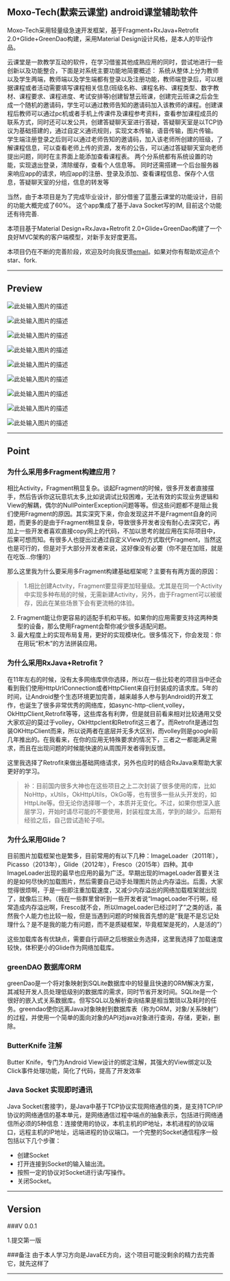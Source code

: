 Moxo-Tech(默索云课堂)
android课堂辅助软件
---------
Moxo-Tech采用轻量级急速开发框架，基于Fragment+RxJava+Retrofit 2.0+Glide+GreenDao构建，采用Material Design设计风格，是本人的毕设作品。

云课堂是一款教学互动的软件，在学习借鉴其他成熟应用的同时，尝试地进行一些创新以及功能整合，下面是对系统主要功能地简要概述：
系统从整体上分为教师以及学生两端，教师端以及学生端都有登录以及注册功能，教师端登录后，可以根据课程或者活动需要填写课程相关信息(班级名称、课程名称、课程类型、数字教材、课程要求、课程进度、考试安排等)创建智慧云班课，创建完云班课之后会生成一个随机的邀请码，学生可以通过教师告知的邀请码加入该教师的课程。创建课程后教师可以通过pc机或者手机上传课件及课程参考资料，查看参加课程成员的联系方式，同时还可以发公共，创建答疑聊天室进行答疑，答疑聊天室是以TCP协议为基础搭建的，通过自定义通讯规则，实现文本传输，语音传输，图片传输。
学生端注册登录之后则可以通过老师告知的邀请码，加入该老师所创建的班级，了解课程信息，可以查看老师上传的资源，发布的公告，可以通过答疑聊天室向老师提出问题，同时在主界面上能添加查看课程表。
两个分系统都有系统设置的功能，实现退出登录，清除缓存，查看个人信息等。
同时还需搭建一个后台服务器来响应app的请求，响应app的注册、登录及添加、查看课程信息、保存个人信息，答疑聊天室的分组，信息的转发等


当然，由于本项目是为了完成毕业设计，部分借鉴了蓝墨云课堂的功能设计，目前的功能大概完成了60%。
这个app集成了基于Java Socket写的IM, 目前这个功能还有待完善.

本项目基于Material Design+RxJava+Retrofit 2.0+Glide+GreenDao构建了一个良好MVC架构的客户端模型，对新手友好度更高。


本项目仍在不断的完善阶段，欢迎及时向我反馈[email][1]。如果对你有帮助欢迎点个star、fork.

---------------

Preview
-------------

![此处输入图片的描述][2]

![此处输入图片的描述][3]

![此处输入图片的描述][4]

![此处输入图片的描述][5]

![此处输入图片的描述][6]

![此处输入图片的描述][7]

![此处输入图片的描述][8]

![此处输入图片的描述][9]

![此处输入图片的描述][10]

---------------

Point
--------------------


### 为什么采用多Fragment构建应用？
相比Activity，Fragment稍显复杂。谈起Fragment的时候，很多开发者直接摆手，然后告诉你这玩意坑太多,比如说调试比较困难，无法有效的实现业务逻辑和View的解耦，偶尔的NullPointerException问题等等。但这些问题都不是阻止我们使用Fragment的原因。其实深究下来，你会发现这并不是Fragment自身的问题，而更多的是由于Fragment稍显复杂，导致很多开发者没有耐心去深究它，再加上一些开发者喜欢直接copy网上的代码，不加以思考的就应用在实际项目中，后果可想而知。有很多人也提出过通过自定义View的方式取代Fragment，当然这也是可行的，但是对于大部分开发者来说，这好像没有必要（你不是在加班，就是在吃饭...你懂的）

那么这里我为什么要采用多Fragment构建基础框架呢？主要有有两方面的原因：
>1.相比创建Actvity，Fragment要显得更加轻量级。尤其是在同一个Activity中实现多种布局的时候，无需新建Activity，另外，由于Fragment可以被缓存，因此在某些场景下会有更流畅的体验。
2. Fragment能让你更容易的适配手机和平板。如果你的应用需要支持这两种类型的设备，那么使用Fragment会帮你减少很多适配问题。
3. 最大程度上的实现布局复用，更好的实现模块化。很多情况下，你会发现：你在用玩“积木”的方法拼装应用。



### 为什么采用RxJava+Retrofit？
在11年左右的时候，没有太多网络库供你选择，所以在一些比较老的项目当中还会看到我们使用HttpUrlConnection或者HttpClient来自行封装成的请求库。5年的时间，让Android整个生态环境更加完善，越来越多人参与到Android的开发工作，也诞生了很多非常优秀的网络库，如async-http-client,volley，OkHttpClient,Retrofit等等，这些库各有利弊，但是就目前看来相对比较通用又受大家欢迎的莫过于volley，OkHttpclent和Retrofit这三者了。而Retrofit是通过包装OKHttpClient而来，所以说两者在底层并无多大区别，而volley则是google前几年推出的。在我看来，在你的应用无特殊要求的情况下，三者之一都能满足需求，而且在出现问题的时候能快速的从周围开发者得到反馈。

这里我选择了Retrofit来做出基础网络请求，另外也应时的结合RxJava来帮助大家更好的学习。

>补：目前国内很多大神也在这些项目之上二次封装了很多使用的库，比如NoHttp，xUtils，OkHttpUtils，OkGo等，也有很多一些从头开发的，如HttpLite等。但无论你选择哪一个，本质并无变化。不过，如果你想深入底层学习，开始时请尽可能的不要使用，封装程度太高，学到的越少。后期有经验之后，自己尝试造轮子呗。


### 为什么采用Glide？
目前图片加载框架也是繁多，目前常用的有以下几种：ImageLoader（2011年），Picasso（2013年），Glide（2012年），Fresco（2015年）四种。其中ImageLoader出现的最早也应用的最为广泛。早期出现的ImageLoader首要关注的是如何尽快的加载图片，然后需要自己动手处理图片防止内存溢出。后面，大家觉得很烦啊，于是一些即注重加载速度，又减少内存溢出的网络加载框架就出现了，就像后三种。（我在一些群里曾听到一些开发者说“ImageLoader不行啊，经常造成内存溢出啊，Fresco就不会，所以ImageLoader已经过时了”之类的话，虽然我个人能力也比较一般，但是当遇到问题的时候我首先想的是“我是不是忘记处理什么？是不是我的能力有问题，而不是质疑框架，毕竟框架是死的，人是活的”）



这些加载库各有优缺点，需要自行调研之后根据业务选择，这里我选择了加载速度较快，体积更小的Glide作为网络加载库。



### greenDAO 数据库ORM
greenDao是一个将对象映射到SQLite数据库中的轻量且快速的ORM解决方案，其减轻开发人员处理低级别的数据库的需求，同时节省开发时间。SQLite是一个很好的嵌入式关系数据库。但写SQL以及解析查询结果是相当繁琐以及耗时的任务。greendao使你远离Java对象映射到数据库表（称为ORM，对象/关系映射”）的过程，并使用一个简单的面向对象的API对java对象进行查询，存储，更新，删除。

### ButterKnife 注解
Butter Knife，专门为Android View设计的绑定注解，其强大的View绑定以及Click事件处理功能，简化了代码，提高了开发效率

### Java Socket 实现即时通讯
Java Socket(套接字)，是Java中基于TCP协议实现网络通信的类，是支持TCP/IP协议的网络通信的基本单元，是网络通信过程中端点的抽象表示，包括进行网络通信所必须的5种信息：连接使用的协议，本机主机的IP地址，本机进程的协议端口，远程主机的IP地址，远端进程的协议端口。一个完整的Socket通信程序一般包括以下几个步骤：
* 创建Socket
* 打开连接到Socket的输入输出流。
* 按照一定的协议对Socket进行读/写操作。
* 关闭Socket。
 

--------------

Version
---------

###V 0.0.1

1.提交第一版

###备注
由于本人学习方向是JavaEE方向，这个项目可能没剩余的精力去完善它，就先这样了

--------------------




  [1]: lsd2015y@Outlook.com
  [2]: https://github.com/ZionLin2016/Moxo-Tech/blob/master/screenshots/1.png
  [3]: https://github.com/ZionLin2016/Moxo-Tech/blob/master/screenshots/2.png
  [4]: https://github.com/ZionLin2016/Moxo-Tech/blob/master/screenshots/3.png
  [5]: https://github.com/ZionLin2016/Moxo-Tech/blob/master/screenshots/4.png
  [6]: https://github.com/ZionLin2016/Moxo-Tech/blob/master/screenshots/5.png
  [7]: https://github.com/ZionLin2016/Moxo-Tech/blob/master/screenshots/6.png
  [8]: https://github.com/ZionLin2016/Moxo-Tech/blob/master/screenshots/7.png
  [9]: https://github.com/ZionLin2016/Moxo-Tech/blob/master/screenshots/8.png
  [10]: https://github.com/ZionLin2016/Moxo-Tech/blob/master/screenshots/9.png
 
